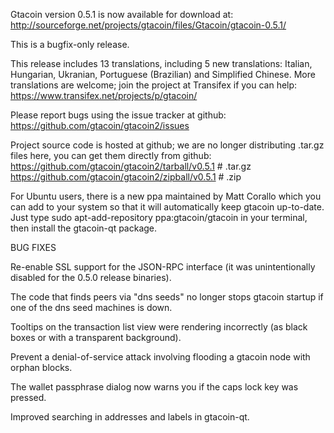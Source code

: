 Gtacoin version 0.5.1 is now available for download at:
http://sourceforge.net/projects/gtacoin/files/Gtacoin/gtacoin-0.5.1/

This is a bugfix-only release.

This release includes 13 translations, including 5 new translations:
Italian, Hungarian, Ukranian, Portuguese (Brazilian) and Simplified Chinese.
More translations are welcome; join the project at Transifex if you can help:
https://www.transifex.net/projects/p/gtacoin/

Please report bugs using the issue tracker at github:
https://github.com/gtacoin/gtacoin2/issues

Project source code is hosted at github; we are no longer
distributing .tar.gz files here, you can get them
directly from github:
https://github.com/gtacoin/gtacoin2/tarball/v0.5.1  # .tar.gz
https://github.com/gtacoin/gtacoin2/zipball/v0.5.1  # .zip

For Ubuntu users, there is a new ppa maintained by Matt Corallo which
you can add to your system so that it will automatically keep
gtacoin up-to-date.  Just type
sudo apt-add-repository ppa:gtacoin/gtacoin
in your terminal, then install the gtacoin-qt package.


BUG FIXES

Re-enable SSL support for the JSON-RPC interface (it was unintentionally
disabled for the 0.5.0 release binaries).

The code that finds peers via "dns seeds" no longer stops gtacoin startup
if one of the dns seed machines is down.

Tooltips on the transaction list view were rendering incorrectly (as black boxes
or with a transparent background).

Prevent a denial-of-service attack involving flooding a gtacoin node with
orphan blocks.

The wallet passphrase dialog now warns you if the caps lock key was pressed.

Improved searching in addresses and labels in gtacoin-qt.
